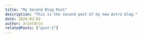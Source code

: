 ```yaml
---
title: "My Second Blog Post"
description: "This is the second post of my new Astro blog."
date: 2024-03-02
author: arieldrio
relatedPosts: ["post-2"]
---
```

